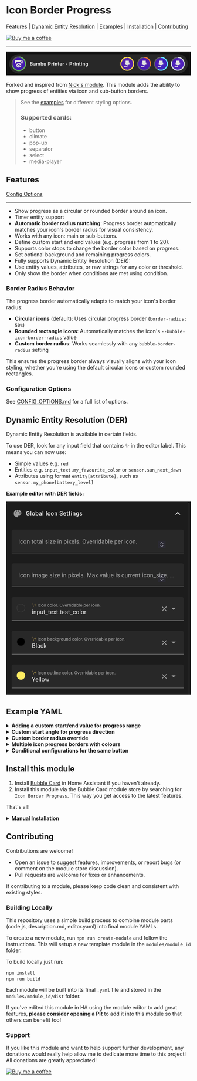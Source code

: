 # Icon Border Progress

[Features](#features) | [Dynamic Entity Resolution](#dynamic-entity-resolution-der) | [Examples](#example-yaml) | [Installation](#install-this-module) | [Contributing](#contributing)

[![Buy me a coffee](https://img.shields.io/badge/Buy_me_a_coffee-yellow?logo=buymeacoffee&logoColor=darkred)](https://buymeacoffee.com/lsmarsden)

---

![icon_border_preview.png](assets/icon_border_preview.png)

Forked and inspired from [Nick's module](https://github.com/Clooos/Bubble-Card/discussions/1296).
This module adds the ability to show progress of entities via icon and sub-button borders.

> See the [examples](#example-yaml) for different styling options.
>
> ### Supported cards:
>
> - button
> - climate
> - pop-up
> - separator
> - select
> - media-player

## Features

[Config Options](#configuration-options)

---

- Show progress as a circular or rounded border around an icon.
- Timer entity support
- **Automatic border radius matching**: Progress border automatically matches your icon's border radius for visual consistency.
- Works with any icon: main or sub-buttons.
- Define custom start and end values (e.g. progress from 1 to 20).
- Supports color stops to change the border color based on progress.
- Set optional background and remaining progress colors.
- Fully supports Dynamic Entity Resolution (DER):
- Use entity values, attributes, or raw strings for any color or threshold.
- Only show the border when conditions are met using condition.

### Border Radius Behavior

The progress border automatically adapts to match your icon's border radius:

- **Circular icons** (default): Uses circular progress border (`border-radius: 50%`)
- **Rounded rectangle icons**: Automatically matches the icon's `--bubble-icon-border-radius` value
- **Custom border radius**: Works seamlessly with any `bubble-border-radius` setting

This ensures the progress border always visually aligns with your icon styling, whether you're using the default circular icons or custom rounded rectangles.

### Configuration Options

See [CONFIG_OPTIONS.md](CONFIG_OPTIONS.md) for a full list of options.

## Dynamic Entity Resolution (DER)

Dynamic Entity Resolution is available in certain fields.

To use DER, look for any input field that contains ✨ in the editor label. This means you can now use:

- Simple values e.g. `red`
- Entities e.g. `input_text.my_favourite_color` or `sensor.sun_next_dawn`
- Attributes using format `entity[attribute]`, such as `sensor.my_phone[battery_level]`

**Example editor with DER fields:**

![DER_inputs](../templates/assets/DER%20inputs.png)

## Example YAML

  <details>
    <summary><strong>Adding a custom start/end value for progress range</strong></summary>

```yaml
icon_border_progress:
  - button: sub-button-1
    source: sensor.saros_10_battery
    start: 0
    end: 200
    color_stops:
      - percent: 0
        color: "#424242" # Depleted CF
      - percent: 100
        color: "#eeeeee" # Full CF
    remaining_color: "#222"
    background_color: "#0a0a0a"
```

  </details>

  <details>
    <summary><strong>Custom start angle for progress direction</strong></summary>

```yaml
icon_border_progress:
  - button: main
    source: media_player.lg_tv[volume_level]
    color_stops:
      - color: "#4fc8f0"
        percent: 0
    start: 0
    end: 1
    start_angle: 180
```

![Custom start angle](assets/custom_start_angle.png)

**Start angle options:**

- `0` (default): Progress starts from top (12 o'clock)
- `90`: Progress starts from right side (3 o'clock)
- `180`: Progress starts from bottom (6 o'clock)
- `-90`: Progress starts from left side (9 o'clock)
- Any value between -180 and 180 degrees

  </details>

  <details>
    <summary><strong>Custom border radius override</strong></summary>

```yaml
icon_border_progress:
  - button: sub-button-1
    entity: sensor.filament_pla_level
    border_radius: 0
    color_stops:
      "0":
        percent: 0
        color: "red"
    background_color: "#2c2c2c"
    remaining_color: "#444"
  - button: sub-button-2
    entity: sensor.filament_abs_level
    border_radius: 7
    color_stops:
      "0":
        percent: 0
        color: "orange"
    background_color: "#2c2c2c"
    remaining_color: "#444"
    interpolate_colors: true
  - button: sub-button-3
    entity: sensor.filament_petg_level
    border_radius: 12
    interpolate_colors: true
    color_stops:
      - percent: 0
        color: "blue"
    backcolor: rgba(20,20,20,0.4)
    remaining_color: purple
  - button: sub-button-4
    entity: sensor.filament_cf_level
    border_radius: 19
    color_stops:
      - percent: 0
        color: "white"
    background_color: "#2c2c2c"
    remaining_color: "#444"
```

![Icon border radius](assets/icon_border_radius.png)

The `border_radius` option allows you to override the CSS border-radius for individual icons:

- **Number values**: Interpreted as pixels (e.g., `8` = `8px`)
- **String values**: CSS values like `"10px"`, `"50%"`, `"1rem"`
- **Priority**: Config override > CSS computed value > default
- **Use cases**: Make specific icons circular, apply custom rounding, maintain consistency across different card designs

  </details>

  <details>
    <summary><strong>Multiple icon progress borders with colours</strong></summary>

```yaml
type: custom:bubble-card
card_type: button
button_type: state
entity: sensor.x1c_print_status
icon: mdi:printer-3d
name: Bambu Printer - Printing
sub_button:
  - icon: mdi:printer-3d-nozzle
    show_background: true
  - icon: mdi:printer-3d-nozzle
    show_background: true
  - icon: mdi:printer-3d-nozzle
    show_background: true
  - icon: mdi:printer-3d-nozzle
    show_background: true
modules:
  - default
  - icon_border_progress
icon_border_progress:
  - button: main
    source: sensor.x1c_print_progress
    color_stops:
      "1":
        percent: 0
        color: "green"
    background_color: "#2c2c2c"
    remaining_color: "#444"
  - button: sub-button-1
    source: sensor.filament_pla_level
    interpolate_colors: true
    color_stops:
      "0":
        percent: 0
        color: "#bfa640"
      "1":
        percent: 100
        color: "#ffd600"
    background_color: "#2c2c2c"
    remaining_color: "#444"
  - button: sub-button-2
    source: sensor.sensor.filament_abs_level
    interpolate_colors: true
    color_stops:
      "1":
        percent: 100
        color: "#ff6f00"
    background_color: "#2c2c2c"
    remaining_color: "#444"
  - button: sub-button-3
    source: sensor.sensor.filament_petg_level
    interpolate_colors: true
    color_stops:
      - percent: 0
        color: "#00e5ff"
    background_color: "#2c2c2c"
    remaining_color: "#444"
  - button: sub-button-4
    source: sensor.sensor.filament_cf_level
    interpolate_colors: true
    color_stops:
      - percent: 0
        color: "#cfd8dc"
    background_color: "#2c2c2c"
    remaining_color: "#444"
```

  </details>

  <details>
    <summary><strong>Conditional configurations for the same button</strong></summary>

This example shows two different configurations for the same button, based on the battery level of a device.
If multiple configuration conditions match, the first matching configuration in the list will be used.

```yaml
icon_border_progress:
  - button: main
    source: sensor.robo_vac[battery_level]
    condition:
      condition: "state",
      entity_id: "vacuum.robo_vac",
      state: "docked",
    color_stops:
      - percent: 0
        color: "red"
      - percent: 100
        color: "green"
  - button: main
    source: sensor.robo_vac[cleaning_progress]
    condition:
      condition: "state",
      entity_id: "vacuum.robo_vac",
      state: "cleaning",
    color_stops:
      - percent: 0
        color: "blue"
```

  </details>

## Install this module

1. Install [Bubble Card](https://github.com/Clooos/Bubble-Card) in Home Assistant if you haven't already.
2. Install this module via the Bubble Card module store by searching for `Icon Border Progress`. This way you get access to
   the latest features.

That's all!

<details><summary><strong>Manual Installation</strong></summary>

Built modules are available in the `modules/icon_border_progress/dist/` folder for manual installation.

To install the built YAML directly, go to the module store and use the 'Import from YAML' option, then paste the built
module inside.

</details>

## Contributing

Contributions are welcome!

- Open an issue to suggest features, improvements, or report bugs (or comment on the module store discussion).
- Pull requests are welcome for fixes or enhancements.

If contributing to a module, please keep code clean and consistent with existing styles.

### Building Locally

This repository uses a simple build process to combine module parts (code.js, description.md, editor.yaml) into final
module YAMLs.

To create a new module, run `npm run create-module` and follow the instructions. This will setup
a new template module in the `modules/module_id` folder.

To build locally just run:

```
npm install
npm run build
```

Each module will be built into its final `.yaml` file and stored in the `modules/module_id/dist` folder.

If you've edited this module in HA using the module editor to add great features, **please consider
opening a PR** to add it into this module so that others can benefit too!

### Support

If you like this module and want to help support further development, any donations
would really help allow me to dedicate more time to this project! All donations are greatly appreciated!

[![Buy me a coffee](https://img.shields.io/badge/Buy_me_a_coffee-yellow?logo=buymeacoffee&logoColor=darkred)](https://buymeacoffee.com/lsmarsden)
